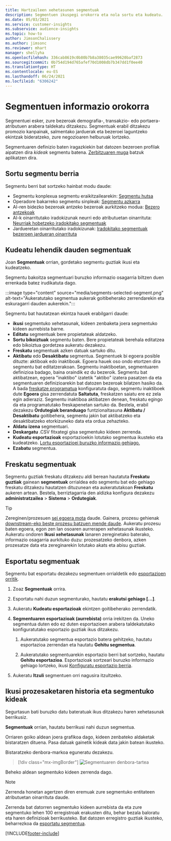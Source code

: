 ```yaml
---
title: Hartzaileen xehetasunen segmentuak
description: Segmentuen ikuspegi orokorra eta nola sortu eta kudeatu.
ms.date: 05/03/2021
ms.service: customer-insights
ms.subservice: audience-insights
ms.topic: how-to
author: JimsonChalissery
ms.author: jimsonc
ms.reviewer: mhart
manager: shellyha
ms.openlocfilehash: 336cab8619c0b80b7b8a38035cae99620baf2873
ms.sourcegitcommit: 0b754d194d765afef70d1008db7b347dd1f0ee40
ms.translationtype: HT
ms.contentlocale: eu-ES
ms.lasthandoff: 06/24/2021
ms.locfileid: "6306242"
---
```

# <a name="segments-overview"></a>Segmentuen informazio orokorra

Segmentuei esker, zure bezeroak demografia-, transakzio- edo portaera-atributuen arabera taldekatu ditzakezu. Segmentuak erabil ditzakezu promozio kanpainak, salmentako jarduerak eta bezeroei laguntzeko ekintzak bideratzeko, zure negozioaren helburuak lortzeko.

Segmentuaren definizio baten iragazkiekin bat datozen bezeroen profilak aipatzen dira *kideak* segmentu batena. [Zerbitzuaren muga](service-limits.md) batzuk aplikatzen dira.

## <a name="create-a-new-segment"></a>Sortu segmentu berria

Segmentu berri bat sortzeko hainbat modu daude: 

- Segmentu konplexua segmentu eraikitzailearekin: [Segmentu hutsa](segment-builder.md#create-a-new-segment)
- Operadore bakarreko segmentu sinpleak: [Segmentu azkarra](segment-builder.md#quick-segments)
- AI-ren bidezko bezeroak antzeko bezeroak aurkitzeko modua: [Bezero antzekoak](find-similar-customer-segments.md)
- AI-k oinarritutako iradokizunak neurri edo atributuetan oinarrituta: [Neurriak hobetzeko iradokitako segmentuak](suggested-segments.md)
- Jardueretan oinarritutako iradokizunak: [Iradokitako segmentuak bezeroen jardueran oinarrituta](suggested-segments-activity.md)

## <a name="manage-existing-segments"></a>Kudeatu lehendik dauden segmentuak

Joan **Segmentuak** orrian, gordetako segmentu guztiak ikusi eta kudeatzeko.

Segmentu bakoitza segmentuari buruzko informazio osagarria biltzen duen errenkada batez irudikatuta dago.

:::image type="content" source="media/segments-selected-segment.png" alt-text="Aukeratutako segmentua aukerak goitibeherako zerrendarekin eta eskuragarri dauden aukerekin.":::

Segmentu bat hautatzean ekintza hauek erabilgarri daude:

- **ikusi** segmentuko xehetasunak, kideen zenbaketa joera segmentuko kideen aurrebista barne.
- **Editatu** segmentuak bere propietateak aldatzeko.
- **Sortu bikoiztuak** segmentu baten. Bere propietateak berehala editatzea edo bikoiztua gordetzea aukeratu dezakezu.
- **Freskatu** segmentuak azken datuak sartuko ditu.
- **Aktibatu** edo **Desaktibatu** segmentua. Segmentuek bi egoera posible dituzte: aktiboak edo inaktiboak. Egoera hauek oso ondo etortzen dira segmentu bat editatzerakoan. Segmentu inaktiboetan, segmentuaren definizioa badago, baina oraindik ez du bezeroik. Segmentu bat aktibatzean, egoera "inaktibo" izatetik "aktibo" izatera pasatzen da eta segmentuaren definizioarekin bat datozen bezeroak bilatzen hasiko da. A bada [freskatze programatua](system.md#schedule-tab) konfiguratuta dago, segmentu inaktiboek dute **Egoera** gisa zerrendatuta **Saltatuta**, freskatzen saiatu ere ez zela egin adieraziz. Segmentu inaktiboa aktibatzen denean, freskatu egingo da eta programatutako freskapenetan sartuko da.
  Bestela, erabil dezakezu **Ordutegiak beranduago** funtzionaltasuna **Aktibatu / Desaktibatu** goitibehera, segmentu jakin bat aktibatzeko eta desaktibatzeko etorkizuneko data eta ordua zehazteko.
- **Aldatu izena** segmentuari.
- **Deskargatu** .CSV fitxategi gisa segmentuko kideen zerrenda.
- **Kudeatu esportazioak** esportazioekin lotutako segmentua ikusteko eta kudeatzeko. [Lortu esportazioei buruzko informazio gehiago.](export-destinations.md)
- **Ezabatu** segmentua.

## <a name="refresh-segments"></a>Freskatu segmentuak

Segmentu guztiak freskatu ditzakezu aldi berean hautatuta **Freskatu guztiak** gainean **segmentuak** orrialdea edo segmentu bat edo gehiago freskatu ditzakezu hautatzen dituzunean eta aukeratutakoan **Freskatu** aukeren artean. Bestela, berriztagarria den aldizka konfigura dezakezu **administratzailea** > **Sistema** > **Ordutegiak**.

> [!TIP]
> Zereginen/prozesuen [sei egoera mota](system.md#status-types) daude. Gainera, prozesu gehienak [downstream-eko beste prozesu batzuen mende daude](system.md#refresh-policies). Aukeratu prozesu baten egoera, egon zen lan osoaren aurrerapen xehetasunak ikusteko. Aukeratu ondoren **Ikusi xehetasunak** lanaren zereginetako baterako, informazio osagarria aurkituko duzu: prozesatzeko denbora, azken prozesatze data eta zereginarekin lotutako akats eta abisu guztiak.

## <a name="export-segments"></a>Esportatu segmentuak

Segmentu bat esportatu dezakezu segmentuen orrialdetik edo [esportazioen orritik](export-destinations.md). 

1. Zoaz **Segmentuak** orrira.

1. Esportatu nahi duzun segmenturako, hautatu **erakutsi gehiago [...]**.

1. Aukeratu **Kudeatu esportazioak** ekintzen goitibeherako zerrendatik.

1. **Segmentuaren esportazioak (aurrebista)** orria irekitzen da. Uneko segmentua duten edo ez duten esportazioen arabera taldekatutako konfiguratutako esportazio guztiak ikus ditzakezu.

   1. Aukeratutako segmentua esportazio batera gehitzeko, hautatu esportazioa zerrendan eta hautatu **Gehitu segmentua**.

   1. Aukeratutako segmentuarekin esportazio berri bat sortzeko, hautatu **Gehitu esportazioa**. Esportazioak sortzeari buruzko informazio gehiago lortzeko, ikusi [Konfiguratu esportazio berria](export-destinations.md#set-up-a-new-export).

1. Aukeratu **Itzuli** segmentuen orri nagusira itzultzeko.

## <a name="view-processing-history-and-segment-members"></a>Ikusi prozesaketaren historia eta segmentuko kideak

Segurtasun bati buruzko datu bateratuak ikus ditzakezu haren xehetasunak berrikusiz.

**Segmentuak** orrian, hautatu berrikusi nahi duzun segmentua.

Orriaren goiko aldean joera grafikoa dago, kideen zenbateko aldaketak bistaratzen dituena. Pasa datuak gainetik kideak data jakin batean ikusteko.

Bistaratzeko denbora-markoa eguneratu dezakezu.

> [!div class="mx-imgBorder"]
> ![Segmentuaren denbora-tartea](media/segment-time-range.png "Segmentuaren denbora-tartea")

Beheko aldean segmentuko kideen zerrenda dago.

> [!NOTE]
> Zerrenda honetan agertzen diren eremuak zure segmentuko entitateen atributuetan oinarrituta daude.
>
>Zerrenda bat datorren segmentuko kideen aurrebista da eta zure segmentuko lehen 100 erregistroak erakusten ditu, behar bezala baloratu eta haren definizioak berrikusteko. Bat datozen erregistro guztiak ikusteko, beharrezkoa da [esportatu segmentua](export-destinations.md).

[!INCLUDE[footer-include](../includes/footer-banner.md)] 

